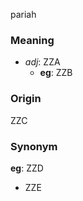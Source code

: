 pariah
### Meaning
+ _adj_: ZZA
    + __eg__: ZZB

### Origin

ZZC

### Synonym

__eg__: ZZD

+ ZZE


